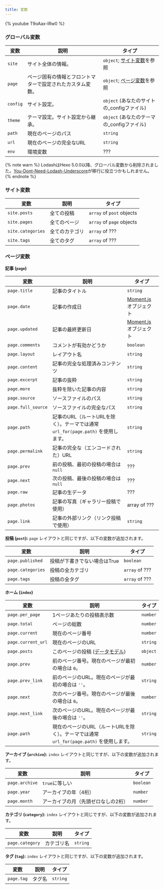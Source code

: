 ```yaml
---
title: 変数
---
```


{% youtube T9oAax-IRw0 %}

### グローバル変数

変数 | 説明 | タイプ
--- | --- | ---
`site` | サイト全体の情報。 | `object`; [サイト変数]を参照
`page` | ページ固有の情報とフロントマターで設定されたカスタム変数。 | `object`; [ページ変数]を参照
`config` | サイト設定。 | `object` (あなたのサイトの_configファイル)
`theme` | テーマ設定。サイト設定から継承。 | `object` (あなたのテーマの_configファイル)
`path` | 現在のページのパス | `string`
`url` | 現在のページの完全なURL | `string`
`env` | 環境変数 | ???

{% note warn %}
LodashはHexo 5.0.0以降、グローバル変数から削除されました。[You-Dont-Need-Lodash-Underscore](https://github.com/you-dont-need/You-Dont-Need-Lodash-Underscore)が移行に役立つかもしれません。
{% endnote %}

### サイト変数

変数 | 説明 | タイプ
--- | --- | ---
`site.posts` | 全ての投稿 | `array` of `post` objects
`site.pages` | 全てのページ | `array` of `page` objects
`site.categories` | 全てのカテゴリ | `array` of ???
`site.tags` | 全てのタグ | `array` of ???

### ページ変数

**記事 (`page`)**

変数 | 説明 | タイプ
--- | --- | ---
`page.title` | 記事のタイトル | `string`
`page.date` | 記事の作成日 | [Moment.js] オブジェクト
`page.updated` | 記事の最終更新日 | [Moment.js] オブジェクト
`page.comments` | コメントが有効かどうか | `boolean`
`page.layout` | レイアウト名 | `string`
`page.content` | 記事の完全な処理済みコンテンツ | `string`
`page.excerpt` | 記事の抜粋 | `string`
`page.more` | 抜粋を除いた記事の内容 | `string`
`page.source` | ソースファイルのパス | `string`
`page.full_source` | ソースファイルの完全なパス | `string`
`page.path` | 記事のURL（ルートURLを除く）。テーマでは通常 `url_for(page.path)` を使用します。 | `string`
`page.permalink` | 記事の完全な（エンコードされた）URL | `string`
`page.prev` | 前の投稿、最初の投稿の場合は `null` | ???
`page.next` | 次の投稿、最後の投稿の場合は `null` | ???
`page.raw` | 記事の生データ | ???
`page.photos` | 記事の写真（ギャラリー投稿で使用） | array of ???
`page.link` | 記事の外部リンク（リンク投稿で使用） | `string`

**投稿 (`post`):** `page` レイアウトと同じですが、以下の変数が追加されます。

変数 | 説明 | タイプ
--- | --- | ---
`page.published` | 投稿が下書きでない場合はTrue | `boolean`
`page.categories` | 投稿の全カテゴリ | `array` of ???
`page.tags` | 投稿の全タグ | `array` of ???

**ホーム (`index`)**

変数 | 説明 | タイプ
--- | --- | ---
`page.per_page` | 1ページあたりの投稿表示数 | `number`
`page.total` | ページの総数 | `number`
`page.current` | 現在のページ番号 | `number`
`page.current_url` | 現在のページのURL | `string`
`page.posts` | このページの投稿 ([データモデル](https://hexojs.github.io/warehouse/)) | `object`
`page.prev` | 前のページ番号。現在のページが最初の場合は `0`。 | `number`
`page.prev_link` | 前のページのURL。現在のページが最初の場合は `''`。 | `string`
`page.next` | 次のページ番号。現在のページが最後の場合は `0`。 | `number`
`page.next_link` | 次のページのURL。現在のページが最後の場合は `''`。 | `string`
`page.path` | 現在のページのURL（ルートURLを除く）。テーマでは通常 `url_for(page.path)` を使用します。 | `string`

**アーカイブ (`archive`):** `index` レイアウトと同じですが、以下の変数が追加されます。

変数 | 説明 | タイプ
--- | --- | ---
`page.archive` | `true`に等しい | `boolean`
`page.year` | アーカイブの年（4桁） | `number`
`page.month` | アーカイブの月（先頭ゼロなしの2桁） | `number`

**カテゴリ (`category`):** `index` レイアウトと同じですが、以下の変数が追加されます。

変数 | 説明 | タイプ
--- | --- | ---
`page.category` | カテゴリ名 | `string`

**タグ (`tag`):** `index` レイアウトと同じですが、以下の変数が追加されます。

変数 | 説明 | タイプ
--- | --- | ---
`page.tag` | タグ名 | `string`

[Moment.js]: http://momentjs.com/
[サイト変数]: #サイト変数
[ページ変数]: #ページ変数

